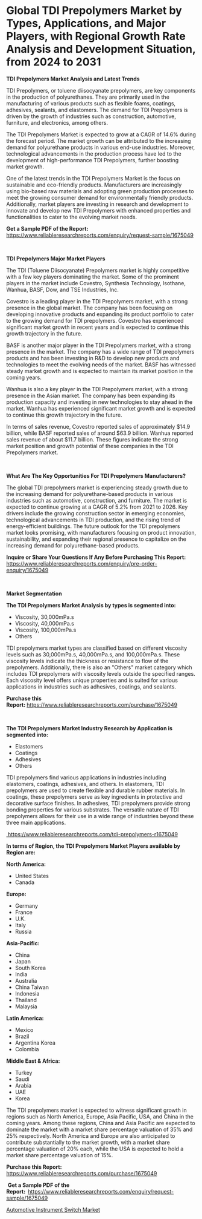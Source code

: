 <p><h1>Global TDI Prepolymers Market by Types, Applications, and Major Players, with Regional Growth Rate Analysis and Development Situation, from 2024 to 2031</h1></p><p><strong>TDI Prepolymers Market Analysis and Latest Trends</strong></p>
<p><p>TDI Prepolymers, or toluene diisocyanate prepolymers, are key components in the production of polyurethanes. They are primarily used in the manufacturing of various products such as flexible foams, coatings, adhesives, sealants, and elastomers. The demand for TDI Prepolymers is driven by the growth of industries such as construction, automotive, furniture, and electronics, among others.</p><p>The TDI Prepolymers Market is expected to grow at a CAGR of 14.6% during the forecast period. The market growth can be attributed to the increasing demand for polyurethane products in various end-use industries. Moreover, technological advancements in the production process have led to the development of high-performance TDI Prepolymers, further boosting market growth.</p><p>One of the latest trends in the TDI Prepolymers Market is the focus on sustainable and eco-friendly products. Manufacturers are increasingly using bio-based raw materials and adopting green production processes to meet the growing consumer demand for environmentally friendly products. Additionally, market players are investing in research and development to innovate and develop new TDI Prepolymers with enhanced properties and functionalities to cater to the evolving market needs.</p></p>
<p><strong>Get a Sample PDF of the Report:&nbsp;</strong> <a href="https://www.reliableresearchreports.com/enquiry/request-sample/1675049">https://www.reliableresearchreports.com/enquiry/request-sample/1675049</a></p>
<p>&nbsp;</p>
<p><strong>TDI Prepolymers Major Market Players</strong></p>
<p><p>The TDI (Toluene Diisocyanate) Prepolymers market is highly competitive with a few key players dominating the market. Some of the prominent players in the market include Covestro, Synthesia Technology, Isothane, Wanhua, BASF, Dow, and TSE Industries, Inc.</p><p>Covestro is a leading player in the TDI Prepolymers market, with a strong presence in the global market. The company has been focusing on developing innovative products and expanding its product portfolio to cater to the growing demand for TDI prepolymers. Covestro has experienced significant market growth in recent years and is expected to continue this growth trajectory in the future.</p><p>BASF is another major player in the TDI Prepolymers market, with a strong presence in the market. The company has a wide range of TDI prepolymers products and has been investing in R&D to develop new products and technologies to meet the evolving needs of the market. BASF has witnessed steady market growth and is expected to maintain its market position in the coming years.</p><p>Wanhua is also a key player in the TDI Prepolymers market, with a strong presence in the Asian market. The company has been expanding its production capacity and investing in new technologies to stay ahead in the market. Wanhua has experienced significant market growth and is expected to continue this growth trajectory in the future.</p><p>In terms of sales revenue, Covestro reported sales of approximately $14.9 billion, while BASF reported sales of around $63.9 billion. Wanhua reported sales revenue of about $11.7 billion. These figures indicate the strong market position and growth potential of these companies in the TDI Prepolymers market.</p></p>
<p>&nbsp;</p>
<p><strong>What Are The Key Opportunities For TDI Prepolymers Manufacturers?</strong></p>
<p><p>The global TDI prepolymers market is experiencing steady growth due to the increasing demand for polyurethane-based products in various industries such as automotive, construction, and furniture. The market is expected to continue growing at a CAGR of 5.2% from 2021 to 2026. Key drivers include the growing construction sector in emerging economies, technological advancements in TDI production, and the rising trend of energy-efficient buildings. The future outlook for the TDI prepolymers market looks promising, with manufacturers focusing on product innovation, sustainability, and expanding their regional presence to capitalize on the increasing demand for polyurethane-based products.</p></p>
<p><strong>Inquire or Share Your Questions If Any Before Purchasing This Report:</strong> <a href="https://www.reliableresearchreports.com/enquiry/pre-order-enquiry/1675049">https://www.reliableresearchreports.com/enquiry/pre-order-enquiry/1675049</a></p>
<p>&nbsp;</p>
<p><strong>Market Segmentation</strong></p>
<p><strong>The TDI Prepolymers Market Analysis by types is segmented into:</strong></p>
<p><ul><li>Viscosity, 30,000mPa.s</li><li>Viscosity, 40,000mPa.s</li><li>Viscosity, 100,000mPa.s</li><li>Others</li></ul></p>
<p><p>TDI prepolymers market types are classified based on different viscosity levels such as 30,000mPa.s, 40,000mPa.s, and 100,000mPa.s. These viscosity levels indicate the thickness or resistance to flow of the prepolymers. Additionally, there is also an "Others" market category which includes TDI prepolymers with viscosity levels outside the specified ranges. Each viscosity level offers unique properties and is suited for various applications in industries such as adhesives, coatings, and sealants.</p></p>
<p><strong>Purchase this Report:&nbsp;</strong><a href="https://www.reliableresearchreports.com/purchase/1675049">https://www.reliableresearchreports.com/purchase/1675049</a></p>
<p>&nbsp;</p>
<p><strong>The TDI Prepolymers Market Industry Research by Application is segmented into:</strong></p>
<p><ul><li>Elastomers</li><li>Coatings</li><li>Adhesives</li><li>Others</li></ul></p>
<p><p>TDI prepolymers find various applications in industries including elastomers, coatings, adhesives, and others. In elastomers, TDI prepolymers are used to create flexible and durable rubber materials. In coatings, these prepolymers serve as key ingredients in protective and decorative surface finishes. In adhesives, TDI prepolymers provide strong bonding properties for various substrates. The versatile nature of TDI prepolymers allows for their use in a wide range of industries beyond these three main applications.</p></p>
<p><a href="https://www.reliableresearchreports.com/tdi-prepolymers-r1675049">&nbsp;https://www.reliableresearchreports.com/tdi-prepolymers-r1675049</a></p>
<p><strong>In terms of Region, the TDI Prepolymers Market Players available by Region are:</strong></p>
<p>
    <p> <strong> North America: </strong>
        <ul>
            <li>United States</li>
            <li>Canada</li>
        </ul>
        </p> 
    <p> <strong> Europe: </strong>
        <ul>
            <li>Germany</li>
            <li>France</li>
            <li>U.K.</li>
            <li>Italy</li>
            <li>Russia</li>
        </ul>
        </p> 
    <p> <strong> Asia-Pacific: </strong>
        <ul>
            <li>China</li>
            <li>Japan</li>
            <li>South Korea</li>
            <li>India</li>
            <li>Australia</li>
            <li>China Taiwan</li>
            <li>Indonesia</li>
            <li>Thailand</li>
            <li>Malaysia</li>
        </ul>
        </p> 
    <p> <strong> Latin America: </strong>
        <ul>
            <li>Mexico</li>
            <li>Brazil</li>
            <li>Argentina Korea</li>
            <li>Colombia</li>
        </ul>
        </p> 
    <p> <strong> Middle East & Africa: </strong>
        <ul>
            <li>Turkey</li>
            <li>Saudi</li>
            <li>Arabia</li>
            <li>UAE</li>
            <li>Korea</li>
        </ul>
    </p>
    </p>
<p><p>The TDI prepolymers market is expected to witness significant growth in regions such as North America, Europe, Asia Pacific, USA, and China in the coming years. Among these regions, China and Asia Pacific are expected to dominate the market with a market share percentage valuation of 35% and 25% respectively. North America and Europe are also anticipated to contribute substantially to the market growth, with a market share percentage valuation of 20% each, while the USA is expected to hold a market share percentage valuation of 15%.</p></p>
<p><strong>Purchase this Report: </strong><a href="https://www.reliableresearchreports.com/purchase/1675049">https://www.reliableresearchreports.com/purchase/1675049</a></p>
<p>&nbsp;<strong>Get a Sample PDF of the Report:&nbsp;&nbsp;</strong><a href="https://www.reliableresearchreports.com/enquiry/request-sample/1675049">https://www.reliableresearchreports.com/enquiry/request-sample/1675049</a></p>
<p><strong></strong></p>
<p><p><a href="https://github.com/mharielmesa/Market-Research-Report-List-4/blob/main/automotive-instrument-switch-market.md">Automotive Instrument Switch Market</a></p></p>